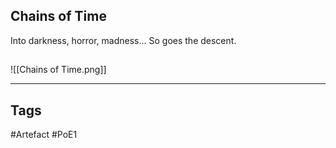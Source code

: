 ## Chains of Time
Into darkness, horror, madness...
So goes the descent.
##
![[Chains of Time.png]]

---
## Tags
#Artefact
#PoE1